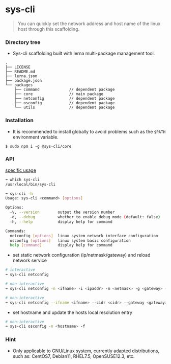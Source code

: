 # sys-cli

> You can quickly set the network address and host name of the linux host through this scaffolding.

### Directory tree

- Sys-cli scaffolding built with lerna multi-package management tool.

```text
.
├── LICENSE
├── README.md
├── lerna.json
├── package.json
└── packages
    ├── command             // dependent package
    ├── core                // main package
    ├── netconfig           // dependent package
    ├── osconfig            // dependent package
    └── utils               // dependent package
```

### Installation

- It is recommended to install globally to avoid problems such as the `$PATH` environment variable.

```shell
$ sudo npm i -g @sys-cli/core
```

### API

[specific usage](https://www.npmjs.com/package/@sys-cli/core)

```bash
➜ which sys-cli
/usr/local/bin/sys-cli

➜ sys-cli -h
Usage: sys-cli <command> [options]

Options:
  -V, --version        output the version number
  -d, --debug          whether to enable debug mode (default: false)
  -h, --help           display help for command

Commands:
  netconfig [options]  linux system network interface configuration
  osconfig [options]   linux system basic configuration
  help [command]       display help for command
```

- set static network configuration (ip/netmask/gateway) and reload network service

```bash
# interactive
➜ sys-cli netconfig

# non-interactive
➜ sys-cli netconfig -n <ifname> -i <ipaddr> -m <netmask> -g <gateway> -y

# non-interactive
➜ sys-cli netconfig --ifname <ifname> --cidr <cidr> --gateway <gateway> -y
```

- set hostname and update the hosts local resolution entry

```bash
# non-interactive
➜ sys-cli osconfig -n <hostname> -f
```

### Hint

- Only applicable to GNU/Linux system, currently adapted distributions, such as: CentOS7, Debian11, RHEL7.5, OpenSUSE12.3, etc.
